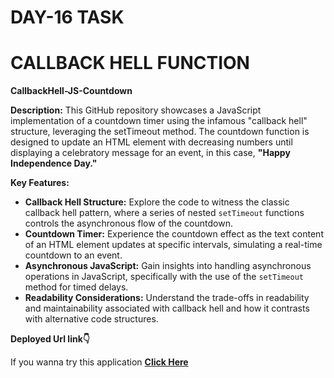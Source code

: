 # DAY-16 TASK

# CALLBACK HELL FUNCTION 

**CallbackHell-JS-Countdown**

**Description:**
This GitHub repository showcases a JavaScript implementation of a countdown timer using the infamous "callback hell" structure, leveraging the setTimeout method. The countdown function is designed to update an HTML element with decreasing numbers until displaying a celebratory message for an event, in this case, **"Happy Independence Day."**

**Key Features:**

* **Callback Hell Structure:** Explore the code to witness the classic callback hell pattern, where a series of nested `setTimeout` functions controls the asynchronous flow of the countdown.
* **Countdown Timer:** Experience the countdown effect as the text content of an HTML element updates at specific intervals, simulating a real-time countdown to an event.
* **Asynchronous JavaScript:** Gain insights into handling asynchronous operations in JavaScript, specifically with the use of the `setTimeout` method for timed delays.
* **Readability Considerations:** Understand the trade-offs in readability and maintainability associated with callback hell and how it contrasts with alternative code structures.
  
**Deployed Url link👇**

If you wanna try this application **[Click Here](https://callback-hell-demo.netlify.app/)**

